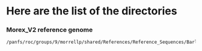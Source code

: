 # Here are the list of the directories

### Morex_V2 reference genome
```
/panfs/roc/groups/9/morrellp/shared/References/Reference_Sequences/Barley/Morex_v2/Barley_Morex_V2_pseudomolecules.fasta
```